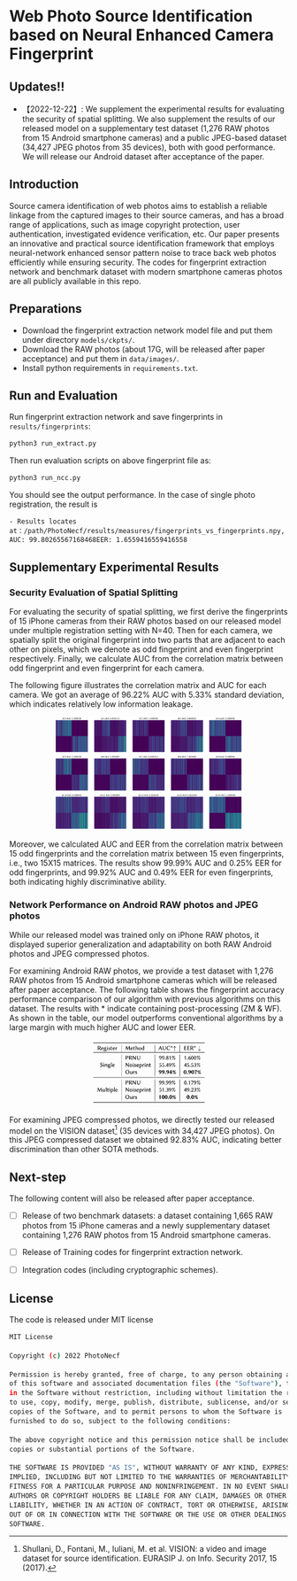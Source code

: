 # Web Photo Source Identification based on Neural Enhanced Camera Fingerprint

## Updates!!
- 【2022-12-22】: We supplement the experimental results for evaluating the security of spatial splitting. We also supplement the results of our released model on a supplementary test dataset (1,276 RAW photos from 15 Android smartphone cameras) and a public JPEG-based dataset (34,427 JPEG photos from 35 devices), both with good performance. We will release our Android dataset after acceptance of the paper.

## Introduction
Source camera identification of web photos aims to establish a reliable linkage from the captured images to their source cameras, and has a broad range of applications, such as image copyright protection, user authentication, investigated evidence verification, etc. 
Our paper presents an innovative and practical source identification framework that employs neural-network enhanced sensor pattern noise to trace back web photos efficiently while ensuring security. 
The codes for fingerprint extraction network and benchmark dataset with modern smartphone cameras photos are all publicly available in this repo.

## Preparations
* Download the fingerprint extraction network model file and put them under directory `models/ckpts/`.
* Download the RAW photos (about 17G, will be released after paper acceptance) and put them in `data/images/`. 
* Install python requirements in `requirements.txt`.

## Run and Evaluation
Run fingerprint extraction network and save fingerprints in `results/fingerprints`:
```bash
python3 run_extract.py
```

Then run evaluation scripts on above fingerprint file as:
```bash
python3 run_ncc.py
```
You should see the output performance. In the case of single photo registration, the result is
```
- Results locates at：/path/PhotoNecf/results/measures/fingerprints_vs_fingerprints.npy, AUC: 99.80265567168468EER: 1.6559416559416558
```

## Supplementary Experimental Results

### Security Evaluation of Spatial Splitting

For evaluating the security of spatial splitting, we first derive the fingerprints of 15 iPhone cameras from their RAW photos based on our released model under multiple registration setting with N=40. Then for each camera, we spatially split the original fingerprint into two parts that are adjacent to each other on pixels, which we denote as odd fingerprint and even fingerprint respectively. Finally, we calculate AUC from the correlation matrix between odd fingerprint and even fingerprint for each camera.

The following figure illustrates the correlation matrix and AUC for each camera. We got an average of 96.22% AUC with 5.33% standard deviation, which indicates relatively low information leakage.

<figure>
    <div style="text-align: center;">
        <img src=./odd_even_fp_corr_mat.jpeg width=80% />
    </div>
</figure>



Moreover, we calculated AUC and EER from the correlation matrix between 15 odd fingerprints and the correlation matrix between 15 even fingerprints, i.e., two 15X15 matrices. The results show 99.99% AUC and 0.25% EER for odd fingerprints, and 99.92% AUC and 0.49% EER for even fingerprints, both indicating highly discriminative ability.

### Network Performance on Android RAW photos and JPEG photos

While our released model was trained only on iPhone RAW photos, it displayed superior generalization and adaptability on both RAW Android photos and JPEG compressed photos.

For examining Android RAW photos, we provide a test dataset with 1,276 RAW photos from 15 Android smartphone cameras which will be released after paper acceptance. The following table shows the fingerprint accuracy performance comparison of our algorithm with previous algorithms on this dataset. The results with * indicate containing post-processing (ZM & WF). As shown in the table, our model outperforms conventional algorithms by a large margin with much higher AUC and lower EER.

<figure>
    <div style="text-align: center;">
        <img src=./results_android_photos.jpeg width=50% />
    </div>
</figure>

For examining JPEG compressed photos, we directly tested our released model on the VISION dataset[^1] (35 devices with 34,427 JPEG photos). On this JPEG compressed dataset we obtained 92.83% AUC, indicating better discrimination than other SOTA methods.

## Next-step
The following content will also be released after paper acceptance.
- [ ] Release of two benchmark datasets: a dataset containing 1,665 RAW photos from 15 iPhone cameras and a newly supplementary dataset containing 1,276 RAW photos from 15 Android smartphone cameras.
- [ ] Release of Training codes for fingerprint extraction network.
- [ ] Integration codes (including cryptographic schemes).


## License
The code is released under MIT license

```bash
MIT License

Copyright (c) 2022 PhotoNecf

Permission is hereby granted, free of charge, to any person obtaining a copy
of this software and associated documentation files (the "Software"), to deal
in the Software without restriction, including without limitation the rights
to use, copy, modify, merge, publish, distribute, sublicense, and/or sell
copies of the Software, and to permit persons to whom the Software is
furnished to do so, subject to the following conditions:

The above copyright notice and this permission notice shall be included in all
copies or substantial portions of the Software.

THE SOFTWARE IS PROVIDED "AS IS", WITHOUT WARRANTY OF ANY KIND, EXPRESS OR
IMPLIED, INCLUDING BUT NOT LIMITED TO THE WARRANTIES OF MERCHANTABILITY,
FITNESS FOR A PARTICULAR PURPOSE AND NONINFRINGEMENT. IN NO EVENT SHALL THE
AUTHORS OR COPYRIGHT HOLDERS BE LIABLE FOR ANY CLAIM, DAMAGES OR OTHER
LIABILITY, WHETHER IN AN ACTION OF CONTRACT, TORT OR OTHERWISE, ARISING FROM,
OUT OF OR IN CONNECTION WITH THE SOFTWARE OR THE USE OR OTHER DEALINGS IN THE
SOFTWARE.
```

[^1]: Shullani, D., Fontani, M., Iuliani, M. et al. VISION: a video and image dataset for source identification. EURASIP J. on Info. Security 2017, 15 (2017).
